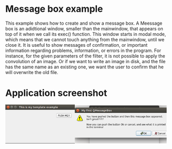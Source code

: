 # Message box example
This example shows how to create and show a message box.
A Meessage box is an adidtional window, smaller than the mainwindow, that
appears on top of it when we call its exec() function. This window starts in modal
mode, which means that we cannot touch anything from the mainwindow, until we close
it.
It is useful to show messages of confirmation, or important information regarding
problems, information, or errors in the program. For instance, for the given
parameters of the filter, it is not possible to apply the convolution of
an image. Or if we want to write an image in disk, and the file has the same
name as an existing one, we want the user to confirm that he will overwrite
the old file.

# Application screenshot
![app screenshot](/PyQtExamples/MessageBoxExample/images/MessageBoxExample.png)